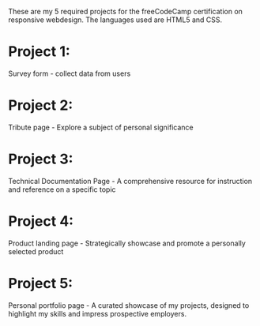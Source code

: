 These are my 5 required projects for the freeCodeCamp certification on responsive webdesign. The languages used are HTML5 and CSS.

# Project 1:
  Survey form - collect data from users

# Project 2: 
  Tribute page - Explore a subject of personal significance

# Project 3:
  Technical Documentation Page - A comprehensive resource for instruction and reference on a specific topic

# Project 4: 
  Product landing page - Strategically showcase and promote a personally selected product

# Project 5:
  Personal portfolio page - A curated showcase of my projects, designed to highlight my skills and impress prospective employers.

